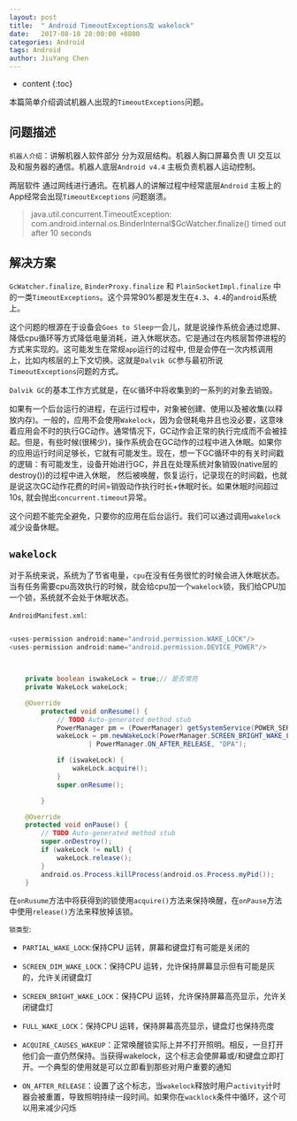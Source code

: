 ```yaml
---
layout: post
title:  " Android TimeoutExceptions及 wakelock"
date:   2017-08-10 20:00:00 +0800
categories: Android 
tags: Android 
author: JiuYang Chen
---
```




* content
{:toc}





本篇简单介绍调试机器人出现的`TimeoutExceptions`问题。

## 问题描述

`机器人介绍`：讲解机器人软件部分 分为双层结构。机器人胸口屏幕负责 UI 交互以及和服务器的通信。机器人底层`Android v4.4` 主板负责机器人运动控制。

两层软件 通过网线进行通讯。在机器人的讲解过程中经常底层`Android` 主板上的App经常会出现`TimeoutExceptions` 问题崩溃。

> java.util.concurrent.TimeoutException: com.android.internal.os.BinderInternal$GcWatcher.finalize() timed out after 10 seconds

## 解决方案

`GcWatcher.finalize`, `BinderProxy.finalize` 和 `PlainSocketImpl.finalize` 中的一类`TimeoutExceptions`。这个异常90%都是发生在`4.3`、`4.4`的`android`系统上。

这个问题的根源在于设备会`Goes to Sleep`一会儿，就是说操作系统会通过熄屏、降低cpu循环等方式降低电量消耗，进入休眠状态。它是通过在内核层暂停进程的方式来实现的。这可能发生在常规`app`运行的过程中, 但是会停在一次内核调用上，比如内核层的上下文切换。这就是`Dalvik GC`参与最初所说`TimeoutExceptions`问题的方式。

`Dalvik GC`的基本工作方式就是，在`GC`循环中将收集到的一系列的对象去销毁。

如果有一个后台运行的进程，在运行过程中，对象被创建、使用以及被收集(以释放内存)。一般的，应用不会使用`Wakelock`，因为会很耗电并且也没必要，这意味着应用会不时的执行GC动作。通常情况下，GC动作会正常的执行完成而不会被挂起。但是，有些时候(很稀少)，操作系统会在GC动作的过程中进入休眠。如果你的应用运行时间足够长，它就有可能发生。现在，想一下GC循环中的有关时间戳的逻辑：有可能发生，设备开始进行GC，并且在处理系统对象销毁(native层的destroy())的过程中进入休眠， 然后被唤醒，恢复运行，记录现在的时间戳，也就是说这次GC动作花费的时间=销毁动作执行时长+休眠时长。如果休眠时间超过10s, 就会抛出`concurrent.timeout`异常。

这个问题不能完全避免，只要你的应用在后台运行。我们可以通过调用`wakelock`减少设备休眠。

## `wakelock`

对于系统来说，系统为了节省电量，`cpu`在没有任务很忙的时候会进入休眠状态。当有任务需要cpu高效执行的时候，就会给cpu加一个`wakelock`锁，我们给CPU加一个锁，系统就不会处于休眠状态。


`AndroidManifest.xml`:

```java

<uses-permission android:name="android.permission.WAKE_LOCK"/>
<uses-permission android:name="android.permission.DEVICE_POWER"/>

```

```java


    private boolean iswakeLock = true;// 是否常亮   
    private WakeLock wakeLock;  

	@Override
		protected void onResume() {
			// TODO Auto-generated method stub
			PowerManager pm = (PowerManager) getSystemService(POWER_SERVICE);
			wakeLock = pm.newWakeLock(PowerManager.SCREEN_BRIGHT_WAKE_LOCK
					| PowerManager.ON_AFTER_RELEASE, "DPA");

			if (iswakeLock) {
				wakeLock.acquire();
			}
			super.onResume();

		}

    @Override
    protected void onPause() {
        // TODO Auto-generated method stub
        super.onDestroy();
        if (wakeLock != null) {
            wakeLock.release();
        }
        android.os.Process.killProcess(android.os.Process.myPid());
    }


```

在`onRusume`方法中将获得到的锁使用`acquire()`方法来保持唤醒，在`onPause`方法中使用`release()`方法来释放掉该锁。

`锁类型`:

* `PARTIAL_WAKE_LOCK`:保持CPU 运转，屏幕和键盘灯有可能是关闭的

* `SCREEN_DIM_WAKE_LOCK`：保持CPU 运转，允许保持屏幕显示但有可能是灰的，允许关闭键盘灯

* `SCREEN_BRIGHT_WAKE_LOCK`：保持CPU 运转，允许保持屏幕高亮显示，允许关闭键盘灯

* `FULL_WAKE_LOCK`：保持CPU 运转，保持屏幕高亮显示，键盘灯也保持亮度

* `ACQUIRE_CAUSES_WAKEUP`：正常唤醒锁实际上并不打开照明。相反，一旦打开他们会一直仍然保持。当获得wakelock，这个标志会使屏幕或/和键盘立即打开。一个典型的使用就是可以立即看到那些对用户重要的通知

* `ON_AFTER_RELEASE`：设置了这个标志，当`wakelock`释放时用户`activity`计时器会被重置，导致照明持续一段时间。如果你在`wacklock`条件中循环，这个可以用来减少闪烁
















